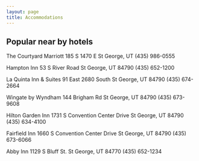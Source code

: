 ```yaml
---
layout: page
title: Accommodations
---
```


## Popular near by hotels

The Courtyard Marriott 
185 S 1470 E
St George, UT
(435) 986-0555

Hampton Inn
53 S River Road
St George, UT 84790
(435) 652-1200

La Quinta Inn & Suites 
91 East 2680 South
St George, UT 84790
(435) 674-2664
 
Wingate by Wyndham 
144 Brigham Rd
St George, UT 84790
(435) 673-9608
 
Hilton Garden Inn 
1731 S Convention Center Drive
St George, UT 84790
(435) 634-4100
 
Fairfield Inn
1660 S Convention Center Drive
St George, UT 84790
(435) 673-6066

Abby Inn
1129 S Bluff St.
St George, UT 84770
(435) 652-1234
 
